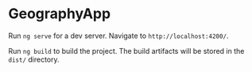 # GeographyApp

Run `ng serve` for a dev server. Navigate to `http://localhost:4200/`.

Run `ng build` to build the project. The build artifacts will be stored in the `dist/` directory.